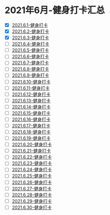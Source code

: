 # 2021年6月-健身打卡汇总
 - [x] [2021.6.1-健身打卡](/workout/2021y-workout/2021y-6m-workout/2021.6.1workout.md)
 - [x] [2021.6.2-健身打卡](/workout/2021y-workout/2021y-6m-workout/2021.6.2workout.md)
 - [x] [2021.6.3-健身打卡](/workout/2021y-workout/2021y-6m-workout/2021.6.3workout.md)
 - [ ] [2021.6.4-健身打卡](/workout/2021y-workout/2021y-6m-workout/2021.6.4workout.md)
 - [ ] [2021.6.5-健身打卡](/workout/2021y-workout/2021y-6m-workout/2021.6.5workout.md)
 - [ ] [2021.6.6-健身打卡](/workout/2021y-workout/2021y-6m-workout/2021.6.6workout.md)
 - [ ] [2021.6.7-健身打卡](/workout/2021y-workout/2021y-6m-workout/2021.6.7workout.md)
 - [ ] [2021.6.8-健身打卡](/workout/2021y-workout/2021y-6m-workout/2021.6.8workout.md)
 - [ ] [2021.6.9-健身打卡](/workout/2021y-workout/2021y-6m-workout/2021.6.9workout.md)
 - [ ] [2021.6.10-健身打卡](/workout/2021y-workout/2021y-6m-workout/2021.6.10workout.md)
 - [ ] [2021.6.11-健身打卡](/workout/2021y-workout/2021y-6m-workout/2021.6.11workout.md)
 - [ ] [2021.6.12-健身打卡](/workout/2021y-workout/2021y-6m-workout/2021.6.12workout.md)
 - [ ] [2021.6.13-健身打卡](/workout/2021y-workout/2021y-6m-workout/2021.6.13workout.md)
 - [ ] [2021.6.14-健身打卡](/workout/2021y-workout/2021y-6m-workout/2021.6.14workout.md)
 - [ ] [2021.6.15-健身打卡](/workout/2021y-workout/2021y-6m-workout/2021.6.15workout.md)
 - [ ] [2021.6.16-健身打卡](/workout/2021y-workout/2021y-6m-workout/2021.6.16workout.md)
 - [ ] [2021.6.17-健身打卡](/workout/2021y-workout/2021y-6m-workout/2021.6.17workout.md)
 - [ ] [2021.6.18-健身打卡](/workout/2021y-workout/2021y-6m-workout/2021.6.18workout.md)
 - [ ] [2021.6.19-健身打卡](/workout/2021y-workout/2021y-6m-workout/2021.6.19workout.md)
 - [ ] [2021.6.20-健身打卡](/workout/2021y-workout/2021y-6m-workout/2021.6.20workout.md)
 - [ ] [2021.6.21-健身打卡](/workout/2021y-workout/2021y-6m-workout/2021.6.21workout.md)
 - [ ] [2021.6.22-健身打卡](/workout/2021y-workout/2021y-6m-workout/2021.6.22workout.md)
 - [ ] [2021.6.23-健身打卡](/workout/2021y-workout/2021y-6m-workout/2021.6.23workout.md)
 - [ ] [2021.6.24-健身打卡](/workout/2021y-workout/2021y-6m-workout/2021.6.24workout.md)
 - [ ] [2021.6.25-健身打卡](/workout/2021y-workout/2021y-6m-workout/2021.6.25workout.md)
 - [ ] [2021.6.26-健身打卡](/workout/2021y-workout/2021y-6m-workout/2021.6.26workout.md)
 - [ ] [2021.6.27-健身打卡](/workout/2021y-workout/2021y-6m-workout/2021.6.27workout.md)
 - [ ] [2021.6.28-健身打卡](/workout/2021y-workout/2021y-6m-workout/2021.6.28workout.md)
 - [ ] [2021.6.29-健身打卡](/workout/2021y-workout/2021y-6m-workout/2021.6.29workout.md)
 - [ ] [2021.6.30-健身打卡](/workout/2021y-workout/2021y-6m-workout/2021.6.30workout.md)

